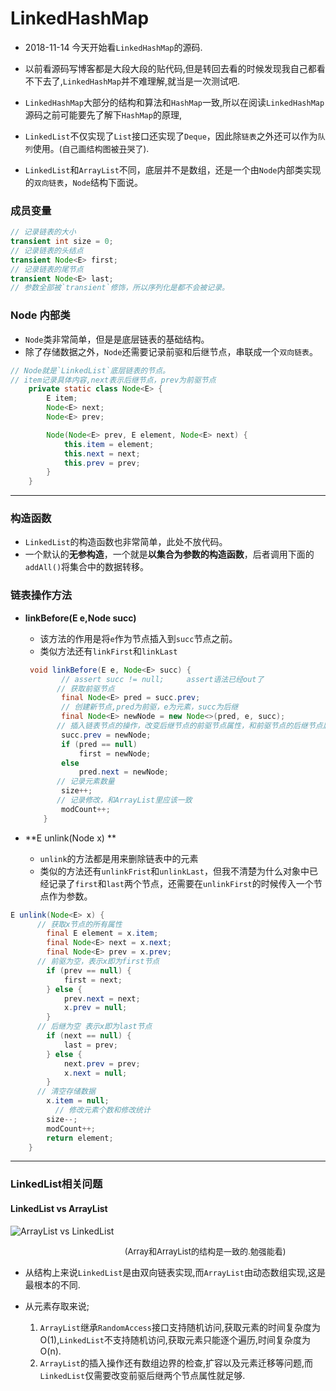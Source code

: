 # LinkedHashMap

- 2018-11-14 今天开始看`LinkedHashMap`的源码.

- 以前看源码写博客都是大段大段的贴代码,但是转回去看的时候发现我自己都看不下去了,`LinkedHashMap`并不难理解,就当是一次测试吧.
- `LinkedHashMap`大部分的结构和算法和`HashMap`一致,所以在阅读`LinkedHashMap`源码之前可能要先了解下`HashMap`的原理,
- `LinkedList`不仅实现了`List`接口还实现了`Deque`，因此除`链表`之外还可以作为`队列`使用。<font size="2">(自己画结构图被丑哭了)</font>.

- `LinkedList`和`ArrayList`不同，底层并不是数组，还是一个由`Node`内部类实现的`双向链表`，`Node`结构下面说。

### 成员变量

```java
// 记录链表的大小
transient int size = 0;
// 记录链表的头结点
transient Node<E> first;
// 记录链表的尾节点
transient Node<E> last;
// 参数全部被`transient`修饰，所以序列化是都不会被记录。
```


  ### Node 内部类

  - `Node`类非常简单，但是是底层链表的基础结构。
  - 除了存储数据之外，`Node`还需要记录前驱和后继节点，串联成一个`双向链表`。

  ```java
  // Node就是`LinkedList`底层链表的节点。
  // item记录具体内容,next表示后继节点，prev为前驱节点
      private static class Node<E> {
          E item;
          Node<E> next;
          Node<E> prev;
  
          Node(Node<E> prev, E element, Node<E> next) {
              this.item = element;
              this.next = next;
              this.prev = prev;
          }
      }
  ```

---

  ### 构造函数

  - `LinkedList`的构造函数也非常简单，此处不放代码。
  - 一个默认的**无参构造**，一个就是**以集合为参数的构造函数**，后者调用下面的`addAll()`将集合中的数据转移。

  ### 链表操作方法

   - **linkBefore(E e,Node<E> succ)**

     - 该方法的作用是将`e`作为节点插入到`succ`节点之前。
     - 类似方法还有`linkFirst`和`linkLast`

     ```java
      void linkBefore(E e, Node<E> succ) {
             // assert succ != null;	 assert语法已经out了
          	// 获取前驱节点
             final Node<E> pred = succ.prev;
             // 创建新节点,pred为前驱，e为元素，succ为后继
             final Node<E> newNode = new Node<>(pred, e, succ);
          	// 插入链表节点的操作，改变后继节点的前驱节点属性，和前驱节点的后继节点属性
             succ.prev = newNode;
             if (pred == null)
                 first = newNode;
             else
                 pred.next = newNode;
          	// 记录元素数量 
             size++;
          	// 记录修改，和ArrayList里应该一致
             modCount++;
         }
     ```

  

  - **E unlink(Node<E> x) **
    - `unlink`的方法都是用来删除链表中的元素
    - 类似的方法还有`unlinkFrist`和`unlinkLast`，但我不清楚为什么对象中已经记录了`first`和`last`两个节点，还需要在`unlinkFirst`的时候传入一个节点作为参数。

  ```java
  E unlink(Node<E> x) {
      	// 获取x节点的所有属性
          final E element = x.item;
          final Node<E> next = x.next;
          final Node<E> prev = x.prev;
  		// 前驱为空，表示x即为first节点
          if (prev == null) {
              first = next;
          } else {
              prev.next = next;
              x.prev = null;
          }
  		// 后继为空 表示x即为last节点
          if (next == null) {
              last = prev;
          } else {
              next.prev = prev;
              x.next = null;
          }
  		// 清空存储数据
          x.item = null;
     		// 修改元素个数和修改统计
          size--;
          modCount++;
          return element;
      }
  ```

---

  ### LinkedList相关问题

  #### LinkedList vs ArrayList

  ![ArrayList vs LinkedList](https://chenbxxx.oss-cn-beijing.aliyuncs.com/ArrayList%26LinkedList.png)

<font size="2">                                                  (Array和ArrayList的结构是一致的.勉强能看)</font>

  - 从结构上来说`LinkedList`是由双向链表实现,而`ArrayList`由动态数组实现,这是最根本的不同.

  - 从元素存取来说;
    1. `ArrayList`继承`RandomAccess`接口支持随机访问,获取元素的时间复杂度为O(1),`LinkedList`不支持随机访问,获取元素只能逐个遍历,时间复杂度为O(n).
    2. `ArrayList`的插入操作还有数组边界的检查,扩容以及元素迁移等问题,而`LinkedList`仅需要改变前驱后继两个节点属性就足够.















